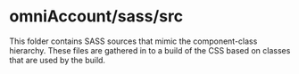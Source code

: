 # omniAccount/sass/src

This folder contains SASS sources that mimic the component-class hierarchy. These files
are gathered in to a build of the CSS based on classes that are used by the build.
